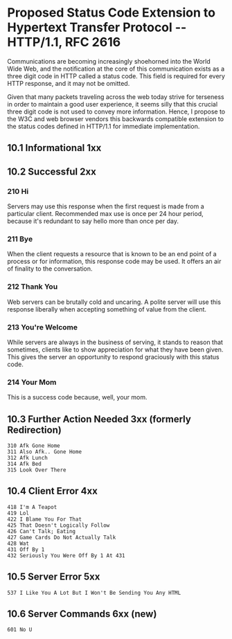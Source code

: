 Proposed Status Code Extension to Hypertext Transfer Protocol -- HTTP/1.1, RFC 2616
=======================================================================

Communications are becoming increasingly shoehorned into the World Wide Web, and the notification at the core of this communication exists as a three digit code in HTTP called a status code.  This field is required for every HTTP response, and it may not be omitted.

Given that many packets traveling across the web today strive for terseness in order to maintain a good user experience, it seems silly that this crucial three digit code is not used to convey more information.  Hence, I propose to the W3C and web browser vendors this backwards compatible extension to the status codes defined in HTTP/1.1 for immediate implementation.

10.1 Informational 1xx
----------------------

10.2 Successful 2xx
-------------------

### 210 Hi
	
Servers may use this response when the first request is made from a particular client.  Recommended max use is once per 24 hour period, because it's redundant to say hello more than once per day.

### 211 Bye

When the client requests a resource that is known to be an end point of a process or for information, this response code may be used.  It offers an air of finality to the conversation.

### 212 Thank You

Web servers can be brutally cold and uncaring.  A polite server will use this response liberally when accepting something of value from the client.

### 213 You're Welcome

While servers are always in the business of serving, it stands to reason that sometimes, clients like to show appreciation for what they have been given.  This gives the server an opportunity to respond graciously with this status code.

### 214 Your Mom

This is a success code because, well, your mom.

10.3 Further Action Needed 3xx (formerly Redirection)
-----------------------------------------------------

	310 Afk Gone Home
	311 Also Afk.. Gone Home
	312 Afk Lunch
	314 Afk Bed
	315 Look Over There

10.4 Client Error 4xx
---------------------

	418 I'm A Teapot
	419 Lol
	422 I Blame You For That
	425 That Doesn't Logically Follow
	426 Can't Talk; Eating
	427 Game Cards Do Not Actually Talk
	428 Wat
	431 Off By 1
	432 Seriously You Were Off By 1 At 431

10.5 Server Error 5xx
---------------------

	537 I Like You A Lot But I Won't Be Sending You Any HTML

10.6 Server Commands 6xx (new)
------------------------

	601 No U